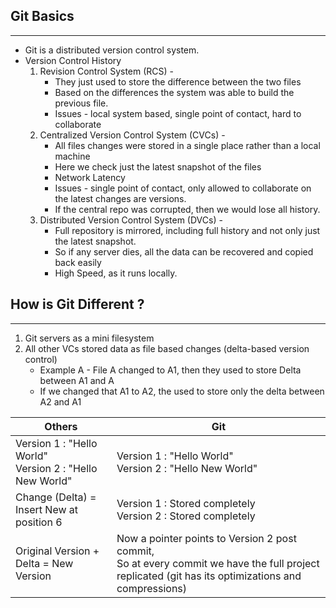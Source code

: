 ## Git Basics
___
- Git is a distributed version control system.
- Version Control History
	1. Revision Control System  (RCS) -
		- They just used to store the difference between the two files
		- Based on the differences the system was able to build the previous file.
		- Issues - local system based, single point of contact, hard to collaborate
	2. Centralized Version Control System (CVCs) -
		- All files changes were stored in a single place rather than a local machine
		- Here we check just the latest snapshot of the files
		- Network Latency
		- Issues - single point of contact, only allowed to collaborate on the latest changes are versions.
		- If the central repo was corrupted, then we would lose all history.
	3. Distributed Version Control System (DVCs) -
		- Full repository is mirrored, including full history and not only just the latest snapshot.
		- So if any server dies, all the data can be recovered and copied back easily
		- High Speed, as it runs locally.

## How is Git Different ?
___
1. Git servers as a mini filesystem
2. All other VCs stored data as file based changes (delta-based version control)
	- Example A - File A changed to A1, then they used to store Delta between A1 and A
	- If we changed that A1 to A2, the used to store only the delta between A2 and A1

| Others                                                     | Git                                                                                                                                                    |
| ---------------------------------------------------------- | ------------------------------------------------------------------------------------------------------------------------------------------------------ |
| Version 1 : "Hello World"<br>Version 2 : "Hello New World" | Version 1 : "Hello World"<br>Version 2 : "Hello New World"                                                                                             |
| Change (Delta) = Insert New at position 6                  | Version 1 : Stored completely<br>Version 2 : Stored completely                                                                                         |
| Original Version  + Delta = New Version                    | Now a pointer points to Version 2 post commit, <br>So at every commit we have the full project replicated (git has its optimizations and compressions) |
